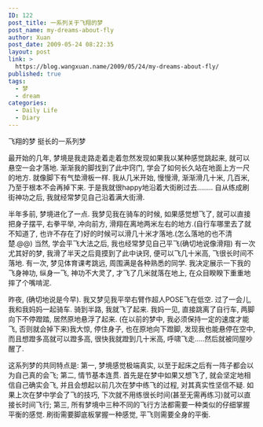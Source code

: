 ```yaml
---
ID: 122
post_title: 一系列关于飞翔的梦
post_name: my-dreams-about-fly
author: Xuan
post_date: 2009-05-24 08:22:35
layout: post
link: >
  https://blog.wangxuan.name/2009/05/24/my-dreams-about-fly/
published: true
tags:
  - 梦
  - dream
categories:
  - Daily Life
  - Diary
---
```

飞翔的梦
挺长的一系列梦

最开始的几年, 梦境是我走路走着走着忽然发现如果我以某种感觉跳起来, 就可以悬空一会才落地. 渐渐我的脚找到了此中窍门, 学会了如何长久站在地面上方一尺的地方. 就像脚下有气垫滑板一样. 我从几米开始, 慢慢滑, 渐渐滑几十米, 几百米, 乃至于根本不会再掉下来. 于是我就很happy地沿着大街刷过去........
自从练成刷街神功之后, 我就经常梦见自己沿着满大街滑.

半年多前, 梦境进化了一点. 我梦见我在骑车的时候, 如果感觉想飞了, 就可以直接把身子摆平, 右拳平举, 冲向前方, 滑翔在离地两米左右的地方.(自行车哪里去了就不知道了, 也许不存在了)好的时候可以滑几十米才落地.(怎么落地的也不清楚.@@)
当然, 学会平飞大法之后, 我也经常梦见自己平飞(确切地说像滑翔) 有一次尤其好的梦, 我滑了半天之后竟摸到了此中诀窍, 便可以飞几十米高, 飞很长时间不落地.
有一次, 梦见体育课考跳远, 周围满是各种熟悉的同学. 我决定展示一下我的飞身神功, 纵身一飞, 神功不大灵了, 才飞了几米就落在地上, 在众目睽睽下重重地摔了个嘴啃泥.

昨夜, (确切地说是今早). 我又梦见我平举右臂作超人POSE飞在低空. 过了一会儿, 我和我妈妈一起骑车. 骑到半路, 我就飞了起来. 我妈一见, 直接跳离了自行车, 两脚向下不停蹬踏, 居然原地悬浮了起来. (在以前的梦中, 我必须保持一定的速度才能飞, 否则就会掉下来)我大惊, 停住身子, 也在原地向下蹬脚, 发现我也能悬停在空中, 而且想蹬多高就可以蹬多高, 很快我就蹬到几十米高, 呼啸飞走.....然后就被同屋吵醒了.

这系列梦的共同特点是: 第一, 梦境感觉极端真实, 以至于起床之后有一阵子都会以为自己真的会飞; 第二, 情节基本连贯. 首先是在梦中如果又想飞了, 就会坚定地相信自己确实会飞, 并且会想起以前几次在梦中练飞的过程, 对其真实性坚信不疑. 如果上次在梦中学会了飞的技巧, 下次就不用练很长时间(甚至无需再练习)就可以直接长时间飞行; 第三, 所有梦境中三种不同的飞行方法都需要一种类似的仔细掌握平衡的感觉. 刷街需要脚底板掌握一种感觉, 平飞则需要全身的平衡.
